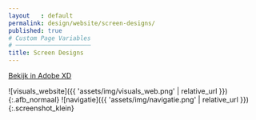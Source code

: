 ```yaml
---
layout   : default
permalink: design/website/screen-designs/
published: true
# Custom Page Variables
# ─────────────────────
title: Screen Designs
---
```

<a href="https://xd.adobe.com/view/ffb4a59d-c202-4a7c-5b29-a46c7d90da4b-8985/" target="_parent" class="btn btn-primary">Bekijk in Adobe XD</a><br>

![visuals_website]({{ 'assets/img/visuals_web.png' | relative_url }}){:.afb_normaal}
![navigatie]({{ 'assets/img/navigatie.png' | relative_url }}){:.screenshot_klein}